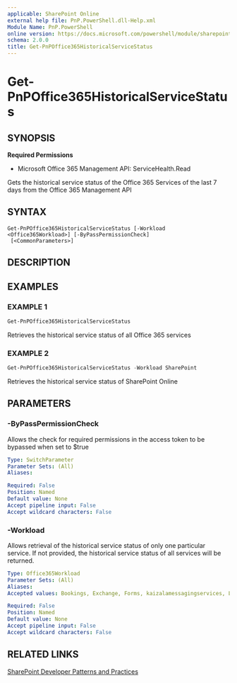 ```yaml
---
applicable: SharePoint Online
external help file: PnP.PowerShell.dll-Help.xml
Module Name: PnP.PowerShell
online version: https://docs.microsoft.com/powershell/module/sharepoint-pnp/get-pnpoffice365historicalservicestatus
schema: 2.0.0
title: Get-PnPOffice365HistoricalServiceStatus
---
```


# Get-PnPOffice365HistoricalServiceStatus

## SYNOPSIS

**Required Permissions**

  * Microsoft Office 365 Management API: ServiceHealth.Read

Gets the historical service status of the Office 365 Services of the last 7 days from the Office 365 Management API

## SYNTAX

```
Get-PnPOffice365HistoricalServiceStatus [-Workload <Office365Workload>] [-ByPassPermissionCheck]
 [<CommonParameters>]
```

## DESCRIPTION

## EXAMPLES

### EXAMPLE 1
```powershell
Get-PnPOffice365HistoricalServiceStatus
```

Retrieves the historical service status of all Office 365 services

### EXAMPLE 2
```powershell
Get-PnPOffice365HistoricalServiceStatus -Workload SharePoint
```

Retrieves the historical service status of SharePoint Online

## PARAMETERS

### -ByPassPermissionCheck
Allows the check for required permissions in the access token to be bypassed when set to $true

```yaml
Type: SwitchParameter
Parameter Sets: (All)
Aliases:

Required: False
Position: Named
Default value: None
Accept pipeline input: False
Accept wildcard characters: False
```

### -Workload
Allows retrieval of the historical service status of only one particular service. If not provided, the historical service status of all services will be returned.

```yaml
Type: Office365Workload
Parameter Sets: (All)
Aliases:
Accepted values: Bookings, Exchange, Forms, kaizalamessagingservices, Lync, MicrosoftFlow, MicrosoftFlowM365, microsoftteams, MobileDeviceManagement, O365Client, officeonline, OneDriveForBusiness, OrgLiveID, OSDPPlatform, OSub, Planner, PowerAppsM365, PowerBIcom, SharePoint, SwayEnterprise

Required: False
Position: Named
Default value: None
Accept pipeline input: False
Accept wildcard characters: False
```

## RELATED LINKS

[SharePoint Developer Patterns and Practices](https://aka.ms/sppnp)
